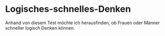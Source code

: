 # Logisches-schnelles-Denken
Anhand von diesem Test möchte ich herausfinden, ob Frauen oder Männer schneller logisch Denken können.
